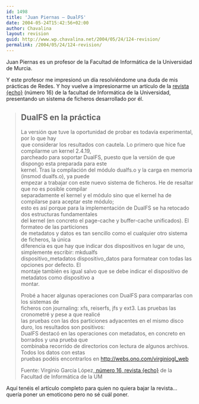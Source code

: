 ```yaml
---
id: 1498
title: 'Juan Piernas – DualFS'
date: 2004-05-24T15:42:56+02:00
author: Chavalina
layout: revision
guid: http://www.wp.chavalina.net/2004/05/24/124-revision/
permalink: /2004/05/24/124-revision/
---
```

Juan Piernas es un profesor de la Facultad de Informática de la Universidad de Murcia.

Y este profesor me impresionó un día resolviéndome una duda de mis prácticas de Redes. Y hoy vuelve a impresionarme un artículo de la <a href="http://www.revistaecho.com/" target="_blank">revista {echo}</a> (número 16) de la facultad de Informática de la Universidad, presentando un sistema de ficheros desarrollado por él. 

> ## DualFS en la práctica
> 
> La versión que tuve la oportunidad de probar es todavía experimental, por lo que hay  
> que considerar los resultados con cautela. Lo primero que hice fue compilarme un kernel 2.4.19,  
> parcheado para soportar DualFS, puesto que la versión de que dispongo esta preparada para este  
> kernel. Tras la compilación del módulo dualfs.o y la carga en memoria (insmod dualfs.o), ya puede  
> empezar a trabajar con este nuevo sistema de ficheros. He de resaltar que no es posible compilar  
> separadamente el kernel y el módulo sino que el kernel ha de compilarse para aceptar este módulo;  
> esto es así porque para la implementación de DualFS se ha retocado dos estructuras fundamentales  
> del kernel (en concreto el page-cache y buffer-cache unificados). El formateo de las particiones  
> de metadatos y datos es tan sencillo como el cualquier otro sistema de ficheros, la única  
> diferencia es que hay que indicar dos dispositivos en lugar de uno, simplemente escribir: mkdualfs  
> dispositivo\_metadatos dispositivo\_datos para formatear con todas las opciones por defecto. El  
> montaje también es igual salvo que se debe indicar el dispositivo de metadatos como dispositivo a  
> montar.
> 
> Probé a hacer algunas operaciones con DualFS para compararlas con los sistemas de  
> ficheros con journaling: xfs, reiserfs, jfs y ext3. Las pruebas las cronometré y pese a que realicé  
> las pruebas con las dos particiones adyacentes en el mismo disco duro, los resultados son positivos:  
> DualFS destacó en las operaciones con metadatos, en concreto en borrados y una prueba que  
> combinaba recorrido de directorios con lectura de algunos archivos. Todos los datos con estas  
> pruebas podéis encontrarlos en <a href="http://webs.ono.com/virginiogl_web" target="_blank">http://webs.ono.com/virginiogl_web</a>
> 
> <p class="cita">
>   Fuente: Virginio García López,<a href="http://www.revistaecho.com/" target="_blank"> número 16, revista {echo}</a> de la Facultad de Informática de la UM
> </p>

Aquí tenéis el artículo completo para quien no quiera bajar la revista… quería poner un emoticono pero no sé cuál poner.